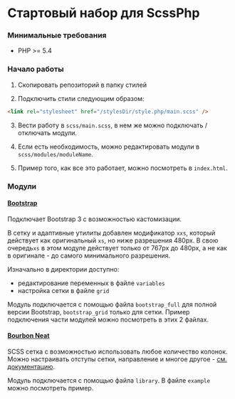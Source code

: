 # Стартовый набор для ScssPhp



### Минимальные требования

* PHP >= 5.4



### Начало работы

1. Скопировать репозиторий в папку стилей

2. Подключить стили следующим образом:
```html
<link rel="stylesheet" href="/stylesDir/style.php/main.scss" />
```

3. Вести работу в ``scss/main.scss``, в нем же можно подключать / отключать модули.

4. Если есть необходимость, можно редактировать модули в ``scss/modules/moduleName``.

5. Пример того, как все это работает, можно посмотреть в ``index.html``.



### Модули


#### [Bootstrap](http://getbootstrap.com/css/#sass)

Подключает Bootstrap 3 с возможностью кастомизации.

В сетку и адаптивные утилиты добавлен модификатор ``xxs``, который действует как оригинальный ``xs``, но ниже разрешения 480px. В свою очередь``xs`` в этом модуле действует только от 767px до 480px, а не как в оригинале - до самого минимального разрешения.

Изначально в директории доступно:
* редактирование переменных в файле ``variables``
* настройка сетки в файле ``grid``

Модуль подключается с помощью файла ``bootstrap_full`` для полной версии Bootstrap, ``bootstrap_grid`` только для сетки.
Пример подключения части модулей можно посмотреть в этих 2 файлах.


#### [Bourbon Neat](http://neat.bourbon.io/examples/)

SCSS сетка с возможностью использовать любое количество колонок.
Можно настраивать отступы сетки, направление и многое другое - [см. документацию](http://thoughtbot.github.io/neat-docs/latest/).

Модуль подключается с помощью файла ``library``. В файле ``example`` можно посмотреть пример.
